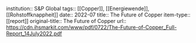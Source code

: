institution:: S&P Global
tags:: [[Copper]], [[Energiewende]], [[Rohstoffknappheit]]
date:: 2022-07
title:: The Future of Copper
item-type:: [[report]]
original-title:: The Future of Copper
url:: https://cdn.ihsmarkit.com/www/pdf/0722/The-Future-of-Copper_Full-Report_14July2022.pdf
